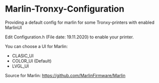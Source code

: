 # Marlin-Tronxy-Configuration
Providing a default config for marlin for some Tronxy-printers with enabled MarlinUI

Edit Configuration.h (File date: 19.11.2020) to enable your printer.

You can choose a UI for Marlin:
- CLASIC_UI
- COLOR_UI (Default)
- LVGL_UI 

Source for Marlin: https://github.com/MarlinFirmware/Marlin
